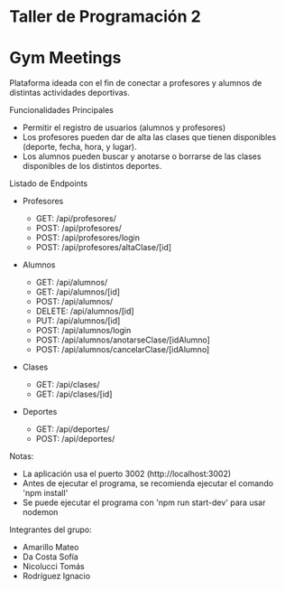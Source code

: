 # Taller de Programación 2
# Gym Meetings

Plataforma ideada con el fin de conectar a profesores y alumnos de distintas actividades deportivas.

Funcionalidades Principales
- Permitir el registro de usuarios (alumnos y profesores)
- Los profesores pueden dar de alta las clases que tienen disponibles (deporte, fecha, hora, y lugar).
- Los alumnos pueden buscar y anotarse o borrarse de las clases disponibles de los distintos deportes. 

Listado de Endpoints

- Profesores
    - GET: /api/profesores/
    - POST: /api/profesores/
    - POST: /api/profesores/login
    - POST: /api/profesores/altaClase/[id]

- Alumnos
    - GET: /api/alumnos/
    - GET: /api/alumnos/[id]
    - POST: /api/alumnos/
    - DELETE: /api/alumnos/[id]
    - PUT: /api/alumnos/[id]
    - POST: /api/alumnos/login
    - POST: /api/alumnos/anotarseClase/[idAlumno]
    - POST: /api/alumnos/cancelarClase/[idAlumno]

- Clases
    - GET: /api/clases/
    - GET: /api/clases/[id]

- Deportes
    - GET: /api/deportes/
    - POST: /api/deportes/

Notas:
- La aplicación usa el puerto 3002 (http://localhost:3002)
- Antes de ejecutar el programa, se recomienda ejecutar el comando 'npm install'
- Se puede ejecutar el programa con 'npm run start-dev' para usar nodemon

Integrantes del grupo:
- Amarillo Mateo
- Da Costa Sofía
- Nicolucci Tomás
- Rodríguez Ignacio